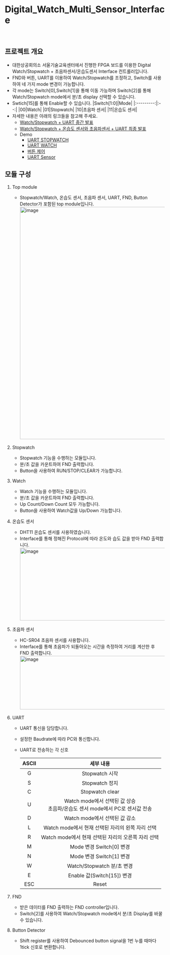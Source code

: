 # Digital_Watch_Multi_Sensor_Interface
<br>

## 프로젝트 개요
- 대한상공회의소 서울기술교육센터에서 진행한 FPGA 보드를 이용한 Digital Watch/Stopwatch + 초음파센서/온습도센서 Interface 컨트롤러입니다.
- FND와 버튼, UART를 이용하여 Watch/Stopwatch를 조정하고, Switch를 사용하여 네 가지 mode 변경이 가능합니다.
- 각 mode는 Switch[0],Switch[1]을 통해 이동 가능하며 Switch[2]를 통해 Watch/Stopwatch mode에서 분/초 display 선택할 수 있습니다.
- Swtich[15]를 통해 Enable할 수 있습니다.
  |Switch[1:0]|Mode|
  |:---------:|:--:|
  |00|Watch|
  |01|Stopwatch|
  |10|초음파 센서|
  |11|온습도 센서|
- 자세한 내용은 아래의 링크들을 참고해 주세요.
    - [Watch/Stopwatch + UART 중간 발표](https://github.com/yjm020500/Digital_Watch_Multi_Sensor_Interface/blob/main/Docs/group5_uart_project_%EC%A4%91%EA%B0%84%EB%B0%9C%ED%91%9C.pdf)
    - [Watch/Stopwatch + 온습도 센서와 초음파센서 + UART 최종 발표](https://github.com/yjm020500/Digital_Watch_Multi_Sensor_Interface/blob/main/Docs/5%EC%A1%B0_%EC%B5%9C%EC%A2%85%EB%B0%9C%ED%91%9C_%ED%94%84%EB%A1%9C%EC%A0%9D%ED%8A%B8.pdf)
    - Demo
      - [UART STOPWATCH](https://youtu.be/TUDdNFH-PVs)
      - [UART WATCH](https://youtu.be/8a8A7DtF51s)
      - [버튼 제어](https://youtu.be/LiAIKjECi7c)
      - [UART Sensor](https://youtu.be/orB41f74gJ4)
      
## 모듈 구성
1. Top module
    - Stopwatch/Watch, 온습도 센서, 초음파 센서, UART, FND, Button Detector가 포함된 top module입니다.
      <img width="1294" height="729" alt="image" src="https://github.com/user-attachments/assets/f9ff91f2-2aee-4ecc-82ac-1f93de5ede4d" />
2. Stopwatch
    - Stopwatch 기능을 수행하는 모듈입니다.
    - 분/초 값을 카운트하여 FND 출력합니다.
    - Button을 사용하여 RUN/STOP/CLEAR가 가능합니다.
3. Watch
    - Watch 기능을 수행하는 모듈입니다.
    - 분/초 값을 카운트하여 FND 출력합니다.
    - Up Count/Down Count 모두 가능합니다.
    - Button을 사용하여 Watch값을 Up/Down 가능합니다.
4. 온습도 센서
    - DHT11 온습도 센서를 사용하였습니다.
    - Interface를 통해 정해진 Protocol에 따라 온도와 습도 값을 받아 FND 출력합니다.
      <img width="637" height="228" alt="image" src="https://github.com/user-attachments/assets/cc98c524-888d-44f7-abdc-5a525ef3ae29" />
5. 초음파 센서
    - HC-SR04 초음파 센서를 사용합니다.
    - Interface를 통해 초음파가 되돌아오는 시간을 측정하여 거리를 계산한 후 FND 출력합니다.
      <img width="589" height="168" alt="image" src="https://github.com/user-attachments/assets/daf99b70-3ea7-4ad0-b76f-732e08669f94" />

6. UART
    - UART 통신을 담당합니다.
    - 설정한 Baudrate에 따라 PC와 통신합니다.
    - UART로 전송하는 각 신호

      |ASCII|세부 내용|
      |:---:|:------:|
      |G|Stopwatch 시작|
      |S|Stopwatch 정지|
      |C|Stopwatch clear|
      |U|Watch mode에서 선택된 값 상승<br>초음파/온습도 센서 mode에서 PC로 센서값 전송|
      |D|Watch mode에서 선택된 값 감소|
      |L|Watch mode에서 현재 선택된 자리의 왼쪽 자리 선택|
      |R|Watch mode에서 현재 선택된 자리의 오른쪽 자리 선택|
      |M|Mode 변경 Switch[0] 변경|
      |N|Mode 변경 Switch[1] 변경|
      |W|Watch/Stopwatch 분/초 변경|
      |E|Enable 값(Switch[15]) 변경|
      |ESC|Reset|

7. FND
    - 받은 데이터를 FND 출력하는 FND controller입니다.
    -  Switch[2]를 사용하여 Watch/Stopwatch mode에서 분/초 Display를 바꿀 수 있습니다.
8. Button Detector
    - Shift register를 사용하여 Debounced button signal을 1번 누를 때마다 1tick 신호로 변환합니다.

